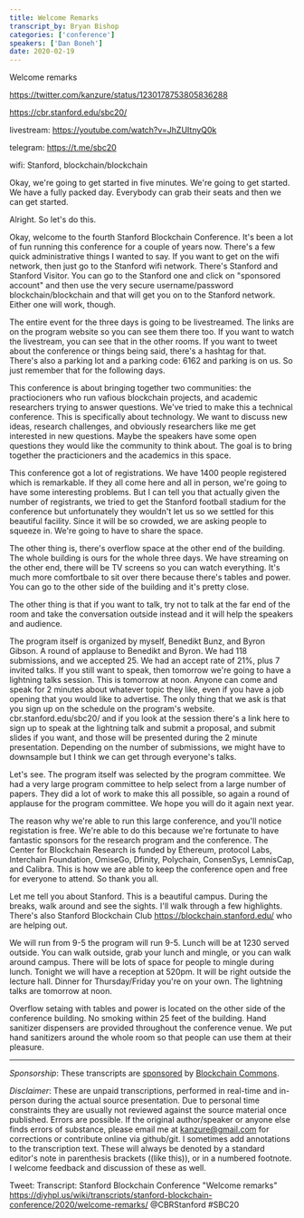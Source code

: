 ```yaml
---
title: Welcome Remarks
transcript_by: Bryan Bishop
categories: ['conference']
speakers: ['Dan Boneh']
date: 2020-02-19
---
```


Welcome remarks

<https://twitter.com/kanzure/status/1230178753805836288>

<https://cbr.stanford.edu/sbc20/>

livestream: <https://youtube.com/watch?v=JhZUItnyQ0k>

telegram: <https://t.me/sbc20>

wifi: Stanford, blockchain/blockchain

Okay, we're going to get started in five minutes. We're going to get started. We have a fully packed day. Everybody can grab their seats and then we can get started.

Alright. So let's do this.

Okay, welcome to the fourth Stanford Blockchain Conference. It's been a lot of fun running this conference for a couple of years now. There's a few quick administrative things I wanted to say. If you want to get on the wifi network, then just go to the Stanford wifi network. There's Stanford and Stanford Visitor. You can go to the Stanford one and click on "sponsored account" and then use the very secure username/password blockchain/blockchain and that will get you on to the Stanford network. Either one will work, though.

The entire event for the three days is going to be livestreamed. The links are on the program website so you can see them there too. If you want to watch the livestream, you can see that in the other rooms. If you want to tweet about the conference or things being said, there's a hashtag for that. There's also a parking lot and a parking code: 6162 and parking is on us. So just remember that for the following days.

This conference is about bringing together two communities: the practiocioners who run vafious blockchain projects, and academic researchers trying to answer questions. We've tried to make this a technical conference. This is specifically about technology. We want to discuss new ideas, research challenges, and obviously researchers like me get interested in new questions. Maybe the speakers have some open questions they would like the community to think about. The goal is to bring together the practicioners and the academics in this space.

This conference got a lot of registrations. We have 1400 people registered which is remarkable. If they all come here and all in person, we're going to have some interesting problems. But I can tell you that actually given the number of registrants, we tried to get the Stanford football stadium for the conference but unfortunately they wouldn't let us so we settled for this beautiful facility. Since it will be so crowded, we are asking people to squeeze in. We're going to have to share the space.

The other thing is, there's overflow space at the other end of the building. The whole building is ours for the whole three days. We have streaming on the other end, there will be TV screens so you can watch everything. It's much more comfortbale to sit over there because there's tables and power. You can go to the other side of the building and it's pretty close.

The other thing is that if you want to talk, try not to talk at the far end of the room and take the conversation outside instead and it will help the speakers and audience.

The program itself is organized by myself, Benedikt Bunz, and Byron Gibson. A round of applause to Benedikt and Byron. We had 118 submissions, and we accepted 25. We had an accept rate of 21%, plus 7 invited talks. If you still want to speak, then tomorrow we're going to have a lightning talks session. This is tomorrow at noon. Anyone can come and speak for 2 minutes about whatever topic they like, even if you have a job opening that you would like to advertise. The only thing that we ask is that you sign up on the schedule on the program's website. cbr.stanford.edu/sbc20/ and if you look at the session there's a link here to sign up to speak at the lightning talk and submit a proposal, and submit slides if you want, and those will be presented during the 2 minute presentation. Depending on the number of submissions, we might have to downsample but I think we can get through everyone's talks.

Let's see. The program itself was selected by the program committee. We had a very large program committee to help select from a large number of papers. They did a lot of work to make this all possible, so again a round of applause for the program committee. We hope you will do it again next year.

The reason why we're able to run this large conference, and you'll notice registation is free. We're able to do this because we're fortunate to have fantastic sponsors for the research program and the conference. The Center for Blockchain Research is funded by Ethereum, protocol Labs, Interchain Foundation, OmiseGo, Dfinity, Polychain, ConsenSys, LemnisCap, and Calibra. This is how we are able to keep the conference open and free for everyone to attend. So thank you all.

Let me tell you about Stanford. This is a beautiful campus. During the breaks, walk around and see the sights. I'll walk through a few highlights. There's also Stanford Blockchain Club https://blockchain.stanford.edu/ who are helping out.

We will run from 9-5 the program will run 9-5. Lunch will be at 1230 served outside. You can walk outside, grab your lunch and mingle, or you can walk around campus. There will be lots of space for people to mingle during lunch. Tonight we will have a reception at 520pm. It will be right outside the lecture hall. Dinner for Thursday/Friday you're on your own. The lightning talks are tomorrow at noon.

Overflow setaing with tables and power is located on the other side of the conference building. No smoking within 25 feet of the building. Hand sanitizer dispensers are provided throughout the conference venue. We put hand sanitizers around the whole room so that people can use them at their pleasure.

----

<i>Sponsorship</i>: These transcripts are <a href="https://twitter.com/ChristopherA/status/1228763593782394880">sponsored</a> by <a href="https://blockchaincommons.com/">Blockchain Commons</a>.

<i>Disclaimer</i>: These are unpaid transcriptions, performed in real-time and in-person during the actual source presentation. Due to personal time constraints they are usually not reviewed against the source material once published. Errors are possible. If the original author/speaker or anyone else finds errors of substance, please email me at kanzure@gmail.com for corrections or contribute online via github/git. I sometimes add annotations to the transcription text. These will always be denoted by a standard editor's note in parenthesis brackets ((like this)), or in a numbered footnote. I welcome feedback and discussion of these as well.

Tweet: Transcript: Stanford Blockchain Conference "Welcome remarks" https://diyhpl.us/wiki/transcripts/stanford-blockchain-conference/2020/welcome-remarks/  @CBRStanford #SBC20
